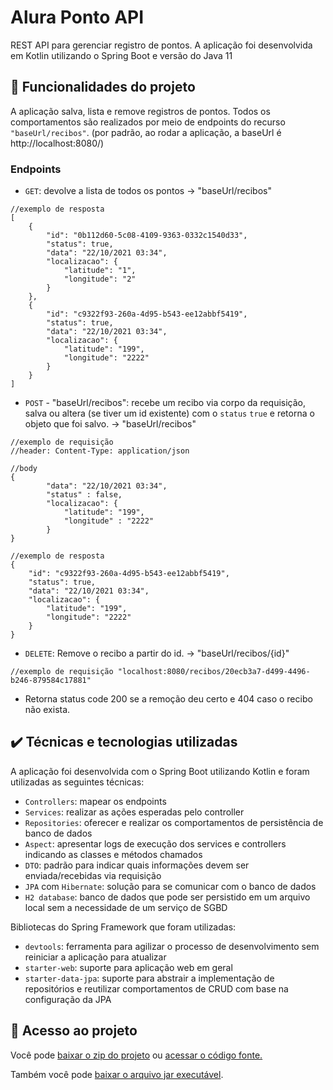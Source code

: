 # Alura Ponto API

REST API para gerenciar registro de pontos. A aplicação foi desenvolvida em Kotlin utilizando o Spring Boot e versão do Java 11

## 🔨 Funcionalidades do projeto

A aplicação salva, lista e remove registros de pontos. Todos os comportamentos são realizados por meio de endpoints do recurso `"baseUrl/recibos"`. (por padrão, ao rodar a aplicação, a baseUrl é http://localhost:8080/)

### Endpoints

- `GET`: devolve a lista de todos os pontos -> "baseUrl/recibos"
```
//exemplo de resposta
[
    {
        "id": "0b112d60-5c08-4109-9363-0332c1540d33",
        "status": true,
        "data": "22/10/2021 03:34",
        "localizacao": {
            "latitude": "1",
            "longitude": "2"
        }
    },
    {
        "id": "c9322f93-260a-4d95-b543-ee12abbf5419",
        "status": true,
        "data": "22/10/2021 03:34",
        "localizacao": {
            "latitude": "199",
            "longitude": "2222"
        }
    }
]
```

- `POST` - "baseUrl/recibos": recebe um recibo via corpo da requisição, salva ou altera (se tiver um id existente) com o `status` `true` e retorna o objeto que foi salvo. -> "baseUrl/recibos"
```
//exemplo de requisição
//header: Content-Type: application/json

//body
{
        "data": "22/10/2021 03:34",
        "status" : false,
        "localizacao": {
            "latitude": "199",
            "longitude" : "2222"
        }
}
```

```
//exemplo de resposta
{
    "id": "c9322f93-260a-4d95-b543-ee12abbf5419",
    "status": true,
    "data": "22/10/2021 03:34",
    "localizacao": {
        "latitude": "199",
        "longitude": "2222"
    }
}
```

- `DELETE`: Remove o recibo a partir do id. -> "baseUrl/recibos/{id}"

```
//exemplo de requisição "localhost:8080/recibos/20ecb3a7-d499-4496-b246-879584c17881"
```
  - Retorna status code 200 se a remoção deu certo e 404 caso o recibo não exista.

## ✔️ Técnicas e tecnologias utilizadas

A aplicação foi desenvolvida com o Spring Boot utilizando Kotlin e foram utilizadas as seguintes técnicas:

- `Controllers`: mapear os endpoints 
- `Services`: realizar as ações esperadas pelo controller
- `Repositories`: oferecer e realizar os comportamentos de persistência de banco de dados
- `Aspect`: apresentar logs de execução dos services e controllers indicando as classes e métodos chamados
- `DTO`: padrão para indicar quais informações devem ser enviada/recebidas via requisição
- `JPA` com `Hibernate`: solução para se comunicar com o banco de dados
- `H2 database`: banco de dados que pode ser persistido em um arquivo local sem a necessidade de um serviço de SGBD

Bibliotecas do Spring Framework que foram utilizadas:

- `devtools`: ferramenta para agilizar o processo de desenvolvimento sem reiniciar a aplicação para atualizar
- `starter-web`: suporte para aplicação web em geral
- `starter-data-jpa`: suporte para abstrair a implementação de repositórios e reutilizar comportamentos de CRUD com base na configuração da JPA

## 📁 Acesso ao projeto

Você pode [baixar o zip do projeto](https://github.com/alexfelipe/alura-ponto/archive/refs/heads/dev.zip) ou [acessar o código fonte.](https://github.com/alexfelipe/alura-ponto/tree/dev)

Também você pode [baixar o arquivo jar executável](https://github.com/alexfelipe/alura-ponto/releases/download/0.0.1/server.jar).

<!-- 🛠️ Abrir e rodar o projeto

O projeto foi desenvolvido no IntelliJ IDEA 2021.2.3
